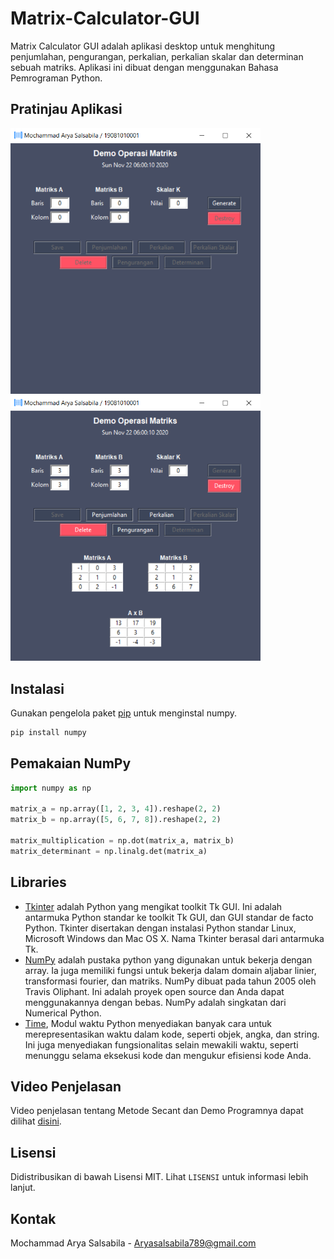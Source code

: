 # Matrix-Calculator-GUI

Matrix Calculator GUI adalah aplikasi desktop untuk menghitung penjumlahan, pengurangan, perkalian, perkalian skalar dan determinan sebuah matriks. Aplikasi ini dibuat dengan menggunakan Bahasa Pemrograman Python.

## Pratinjau Aplikasi

<p>
<img width="400px" src="https://github.com/arryaaas/Matrix-Calculator-GUI/blob/master/image-2.png"/>
<img width="400px" src="https://github.com/arryaaas/Matrix-Calculator-GUI/blob/master/image-1.png"/>
</p>

## Instalasi

Gunakan pengelola paket [pip](https://pip.pypa.io/en/stable/) untuk menginstal numpy.

```bash
pip install numpy
```

## Pemakaian NumPy

```python
import numpy as np

matrix_a = np.array([1, 2, 3, 4]).reshape(2, 2)
matrix_b = np.array([5, 6, 7, 8]).reshape(2, 2)

matrix_multiplication = np.dot(matrix_a, matrix_b)
matrix_determinant = np.linalg.det(matrix_a)
```

## Libraries
- [Tkinter](https://docs.python.org/3/library/tkinter.html) adalah Python yang mengikat toolkit Tk GUI. Ini adalah antarmuka Python standar ke toolkit Tk GUI, dan GUI standar de facto Python. Tkinter disertakan dengan instalasi Python standar Linux, Microsoft Windows dan Mac OS X. Nama Tkinter berasal dari antarmuka Tk.
- [NumPy](https://numpy.org/) adalah pustaka python yang digunakan untuk bekerja dengan array. Ia juga memiliki fungsi untuk bekerja dalam domain aljabar linier, transformasi fourier, dan matriks. NumPy dibuat pada tahun 2005 oleh Travis Oliphant. Ini adalah proyek open source dan Anda dapat menggunakannya dengan bebas. NumPy adalah singkatan dari Numerical Python.
- [Time](https://docs.python.org/3/library/time.html), Modul waktu Python menyediakan banyak cara untuk merepresentasikan waktu dalam kode, seperti objek, angka, dan string. Ini juga menyediakan fungsionalitas selain mewakili waktu, seperti menunggu selama eksekusi kode dan mengukur efisiensi kode Anda.

## Video Penjelasan 

Video penjelasan tentang Metode Secant dan Demo Programnya dapat dilihat [disini](https://youtu.be/DQyrIqbD0L0).

## Lisensi

Didistribusikan di bawah Lisensi MIT. Lihat `LISENSI` untuk informasi lebih lanjut.

## Kontak

Mochammad Arya Salsabila - Aryasalsabila789@gmail.com
